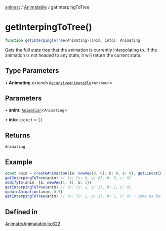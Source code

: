 [aninest](../../index.md) / [Animatable](../index.md) / getInterpingToTree

# getInterpingToTree()

```ts
function getInterpingToTree<Animating>(anim, into): Animating
```

Gets the full state tree that the animation is currently interpolating to.
If the animation is not headed to any state, it will return the current state.

## Type Parameters

• **Animating** *extends* [`RecursiveAnimatable`](../../AnimatableTypes/type-aliases/RecursiveAnimatable.md)\<`unknown`\>

## Parameters

• **anim**: [`Animation`](../../AnimatableTypes/type-aliases/Animation.md)\<`Animating`\>

• **into**: `object` = `{}`

## Returns

`Animating`

## Example

```ts
const anim = createAnimation({a: newVec(0, 0), b: 0, c: 0}, getLinearInterp(1))
getInterpingToTree(anim) // {a: {x: 0, y: 0}, b: 0, c: 0}
modifyTo(anim, {a: newVec(1, 1), b: 1})
getInterpingToTree(anim) // {a: {x: 1, y: 1}, b: 1, c: 0}
updateAnimation(anim, 0.5)
getInterpingToTree(anim) // {a: {x: 1, y: 1}, b: 1, c: 0} - same as before update
```

## Defined in

[Animate/Animatable.ts:622](https://github.com/zphrs/aninest/blob/8022a4b034c124b0e4bb28675a7ce9bcdf9da3b9/core/src/Animate/Animatable.ts#L622)
